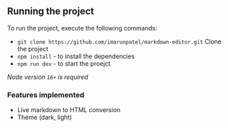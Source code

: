 ## Running the project

To run the project, execute the following commands:
- `git clone https://github.com/imarunpatel/markdown-editor.git` Clone the project
- `npm install` - to install the dependencies
- `npm run dev` - to start the proejct

*Node version `16+` is required*

### Features implemented
- Live markdown to HTML conversion
- Theme (dark, light)